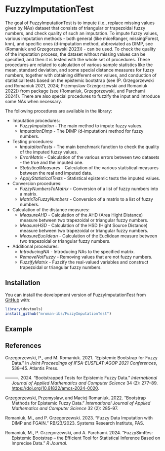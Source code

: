
<!-- README.md is generated from README.Rmd. Please edit that file -->

# FuzzyImputationTest

<!-- badges: start -->
<!-- badges: end -->

The goal of FuzzyImputationTest is to impute (i.e., replace missing
values given by NAs) dataset that consists of triangular or trapezoidal
fuzzy numbers, and check quality of such an imputation. To impute fuzzy
values, various imputation methods - both general (like miceRanger,
missingForest, knn), and specific ones (d-imputation method, abbreviated
as DIMP, see (Romaniuk and Grzegorzewski 2023)) - can be used. To check
the quality of the imputation process, the dataset without missing
values can be specified, and then it is tested with the whole set of
procedures. These procedures are related to calculation of various
sample statistics like the mean, standard deviation, and some special
distance measures for fuzzy numbers, together with obtaining different
error values, and conduction of statistical tests based on the epistemic
bootstrap (see (P. Grzegorzewski and Romaniuk 2021, 2024; Przemyslaw
Grzegorzewski and Romaniuk 2022)) from package (see (Romaniuk,
Grzegorzewski, and Parchami 2024)). There are also special procedures to
fuzzify the input and introduce some NAs when necessary.

The following procedures are available in the library:

- Imputation procedures:
  - *FuzzyImputation* - The main method to impute fuzzy values.
  - *ImputationDimp* - The DIMP (d-imputation) method for fuzzy numbers.
- Testing procedures:
  - *ImputationTests* - The main benchmark function to check the quality
    of the imputed fuzzy values.
  - *ErrorMatrix* - Calculation of the various errors between two
    datasets - the true and the imputed one.
  - *StatisticalMeasures* - Calculation of the various statistical
    measures between the real and imputed data.
  - *ApplyStatisticalTests* - Statistical epistemic tests the imputed
    values.
- Conversion procedures:
  - *FuzzyNumbersToMatrix* - Conversion of a list of fuzzy numbers into
    a matrix.
  - *MatrixToFuzzyNumbers* - Conversion of a matrix to a list of fuzzy
    numbers.
- Calculation of the distance measures:
  - *MeasureAHD* - Calculation of the AHD (Area Hight Distance) measure
    between two trapezoidal or triangular fuzzy numbers.
  - *MeasureHSD* - Calculation of the HSD (Hight Source Distance)
    measure between two trapezoidal or triangular fuzzy numbers.
  - *MeasureEuclidean* - Calculation of the Euclidean measure between
    two trapezoidal or triangular fuzzy numbers.
- Additional procedures:
  - *IntroducingNA* - Introducing NAs to the specified matrix.
  - *RemoveNotFuzzy* - Removing values that are not fuzzy numbers.
  - *FuzzifyMatrix* - Fuzzify the real-valued variables and construct
    trapezoidal or triangular fuzzy numbers.

## Installation

You can install the development version of FuzzyImputationTest from
[GitHub](https://github.com/) with:

``` r
library(devtools)
install_github("mroman-ibs/FuzzyImputationTest")
```

## Example

## References

<div id="refs" class="references csl-bib-body hanging-indent"
entry-spacing="0">

<div id="ref-grzegorzewski2021" class="csl-entry">

Grzegorzewski, P., and M. Romaniuk. 2021. “Epistemic Bootstrap for Fuzzy
Data.” In *Joint Proceedings of IFSA-EUSFLAT-AGOP 2021 Conferences*,
538–45. Atlantis Press.

</div>

<div id="ref-PGMR2024AMS" class="csl-entry">

———. 2024. “Bootstrapped Tests for Epistemic Fuzzy Data.” *International
Journal of Applied Mathematics and Computer Science* 34 (2): 277–89.
<https://doi.org/10.61822/amcs-2024-0020>.

</div>

<div id="ref-Grzegorzewski_Romaniuk_2022" class="csl-entry">

Grzegorzewski, Przemyslaw, and Maciej Romaniuk. 2022. “Bootstrap Methods
for Epistemic Fuzzy Data.” *International Journal of Applied Mathematics
and Computer Science* 32 (2): 285–97.

</div>

<div id="ref-rb23" class="csl-entry">

Romaniuk, M., and P. Grzegorzewski. 2023. “Fuzzy Data Imputation with
DIMP and FGAIN.” RB/23/2023. Systems Research Institute, PAS.

</div>

<div id="ref-FuzzySimResart" class="csl-entry">

Romaniuk, M., P. Grzegorzewski, and A. Parchami. 2024. “FuzzySimRes:
Epistemic Bootstrap – the Efficient Tool for Statistical Inference Based
on Imprecise Data.” *R Journal*.

</div>

</div>
